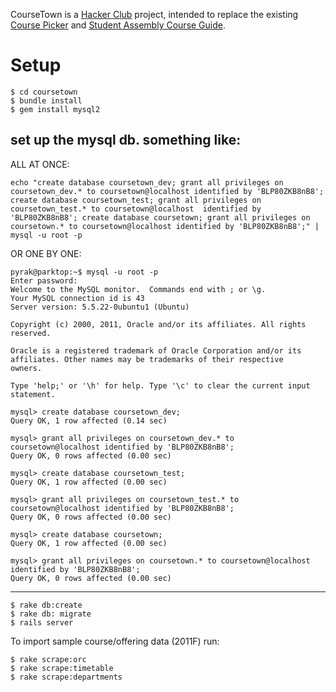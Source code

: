 CourseTown is a [Hacker Club](http://hacktown.cs.dartmouth.edu) project, intended to replace the existing [Course Picker](http://hacktown.cs.dartmouth.edu/nose/) and [Student Assembly Course Guide](http://hacktown.cs.dartmouth.edu/gudru/). 

# Setup

```
$ cd coursetown
$ bundle install
$ gem install mysql2
```
set up the mysql db. something like:
-----------

ALL AT ONCE:

```
echo "create database coursetown_dev; grant all privileges on coursetown_dev.* to coursetown@localhost identified by 'BLP80ZKB8nB8'; create database coursetown_test; grant all privileges on coursetown_test.* to coursetown@localhost  identified by 'BLP80ZKB8nB8'; create database coursetown; grant all privileges on coursetown.* to coursetown@localhost identified by 'BLP80ZKB8nB8';" | mysql -u root -p
```

OR ONE BY ONE:
```
pyrak@parktop:~$ mysql -u root -p
Enter password: 
Welcome to the MySQL monitor.  Commands end with ; or \g.
Your MySQL connection id is 43
Server version: 5.5.22-0ubuntu1 (Ubuntu)

Copyright (c) 2000, 2011, Oracle and/or its affiliates. All rights reserved.

Oracle is a registered trademark of Oracle Corporation and/or its
affiliates. Other names may be trademarks of their respective
owners.

Type 'help;' or '\h' for help. Type '\c' to clear the current input statement.

mysql> create database coursetown_dev;
Query OK, 1 row affected (0.14 sec)

mysql> grant all privileges on coursetown_dev.* to coursetown@localhost identified by 'BLP80ZKB8nB8';
Query OK, 0 rows affected (0.00 sec)

mysql> create database coursetown_test;
Query OK, 1 row affected (0.00 sec)

mysql> grant all privileges on coursetown_test.* to coursetown@localhost identified by 'BLP80ZKB8nB8';
Query OK, 0 rows affected (0.00 sec)

mysql> create database coursetown;
Query OK, 1 row affected (0.00 sec)

mysql> grant all privileges on coursetown.* to coursetown@localhost identified by 'BLP80ZKB8nB8';
Query OK, 0 rows affected (0.00 sec)
```

-----------
```
$ rake db:create
$ rake db: migrate
$ rails server
```


To import sample course/offering data (2011F) run:

```
$ rake scrape:orc
$ rake scrape:timetable
$ rake scrape:departments
```
